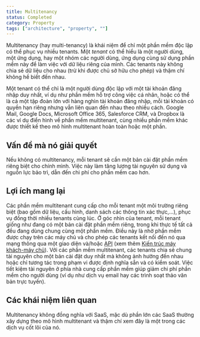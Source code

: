 ```yaml
---
title: Multitenancy
status: Completed
category: Property
tags: ["architecture", "property", ""]
---
```


Multitenancy (hay multi-tenancy) là khái niệm để chỉ một phần mềm độc lập có thể phục vụ nhiều tenants.
Một *tenant* có thể hiểu là một người dùng, một ứng dụng, hay một nhóm các người dùng, 
ứng dụng cùng sử dụng phần mềm này để làm việc với dữ liệu riêng của mình.
Các tenants này không chia sẻ dữ liệu cho nhau (trừ khi được chủ sở hữu cho phép) và thậm chí không hề biết đến nhau.

Một tenant có thể chỉ là một người dùng độc lập với một tài khoản đăng nhập duy nhất, 
ví dụ như phần mềm hỗ trợ công việc cá nhân, hoặc có thể là cả một tập đoàn lớn với hàng nghìn tài khoản đăng nhập,
mỗi tài khoản có quyền hạn riêng nhưng vẫn liên quan đến nhau theo nhiều cách. 
Google Mail, Google Docs, Microsoft Office 365, Salesforce CRM, và Dropbox là các ví dụ điển hình về phần mềm multitenant,
cùng nhiều phần mềm khác được thiết kế theo mô hình multitenant hoàn toàn hoặc một phần.

## Vấn đề mà nó giải quyết

Nếu không có multitenancy, mỗi tenant sẽ cần một bản cài đặt phần mềm riêng biệt cho chính mình.
Việc này làm tăng lượng tài nguyên sử dụng và nguồn lực bảo trì, dẫn đến chi phí cho phần mềm cao hơn.

## Lợi ích mang lại

Các phần mềm multitenant cung cấp cho mỗi tenant một môi trường riêng biệt (bao gồm dữ liệu, cấu hình, danh sách các thông tin xác thực,...),
phục vụ đồng thời nhiều tenants cùng lúc. Ở góc nhìn của tenant, mỗi tenant giống như đang có một bản cài đặt phần mềm riêng,
trong khi thực tế tất cả đều đang dùng chung cùng một phần mềm. Điều này là nhờ phần mềm được chạy trên các máy chủ và cho phép
các tenants kết nối đến nó qua mạng thông qua một giao diện và/hoặc [API](/application-programming-interface/) 
(xem thêm [Kiến trúc máy khách-máy chủ](/vi/client-server-architecture/)).
Với các phần mềm multitenant, các tenants chia sẻ chung tài nguyên cho một bản cài đặt duy nhất mà không ảnh hưởng đến nhau 
hoặc chỉ tương tác trong phạm vi được định nghĩa sẵn và có kiểm soát.
Việc tiết kiệm tài nguyên ở phía nhà cung cấp phần mềm giúp giảm chi phí phần mềm cho người dùng 
(ví dụ như dịch vụ email hay các trình soạt thảo văn bản trực tuyến).

## Các khái niệm liên quan

Multitenancy không đồng nghĩa với SaaS, mặc dù phần lớn các SaaS thường xây dựng 
theo mô hình multitenant và thậm chí xem đây là một trong các dịch vụ cốt lõi của nó.